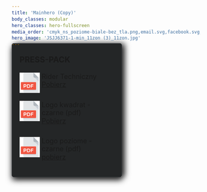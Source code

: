 ```yaml
---
title: 'Mainhero (Copy)'
body_classes: modular
hero_classes: hero-fullscreen
media_order: 'cmyk_ns_poziome-biale-bez_tla.png,email.svg,facebook.svg,instagram.svg,youtube.svg,JSJJ6371-1-min_11zon (3)_11zon.jpg'
hero_image: 'JSJJ6371-1-min_11zon (3)_11zon.jpg'
---
```


<div class="contacts_container p-centered" data-aos="fade-in" data-aos-duration="1200">
    <h3>PRESS-PACK</h3>
    <div class="elep" data-aos="zoom-in">
    <img src="/images/myphoto/pdf-svgrepo-com.svg" class="pdflogo">Rider Techniczny <br><a href="user\pages\06.press-pack\_mainhero\rider_niewolnicy_systemu.pdf" class="linkp" target="_blank">Pobierz</a> <br> <br>
    </div>
    <div class="elep" data-aos="zoom-in">
    <img src="/images/myphoto/pdf-svgrepo-com.svg" class="pdflogo">Logo kwadrat - czarne (pdf) <br><a href="user\pages\06.press-pack\_mainhero\rgb_ns-czarny_kwadrat.pdf" class="linkp" target="_blank">Pobierz</a> <br> <br>
    </div>
    <div class="elep" data-aos="zoom-in">
    <img src="/images/myphoto/pdf-svgrepo-com.svg" class="pdflogo">Logo poziome - czarne (pdf) <br><a href="user\pages\06.press-pack\_mainhero\rgb_ns-poziome-czarne.pdf" class="linkp" target="_blank">pobierz</a> <br> <br>
    </div>
</div>
<style>
   .contacts_container{
      background-color: #181a1bf1 ;
      padding: 20px;
      padding-top: 1px;
      align-items: center;
      width: 50%;
      margin-top: -5%;
      height: 60%; 
      text-align: left;
      font-size: large;
      line-height: 1.2;
      box-shadow: rgba(0, 0, 0, 0.753) 0px 8px 16px 0px, rgba(0, 0, 0, 0.712) 8px 0px 16px 0px;
      border:  #35393D 1px solid;
      border-radius: 5px;
    }
    .pdflogo{
        width: auto;
        height: 3em;
        float: left ;
        margin-right: 5px;
    }
    .pressp{
     float:left;
    }
    .elep{
        margin-top: 10px;
    }
    h1{
        margin-top: 0px ;
    }
    @media screen and (max-width: 600px){
        .contacts_container{
            width: 80%;
        }
    }
    @media screen and (max-width: 320px){
        .contacts_container{
            width: 98%;
        }
    }
</style>
